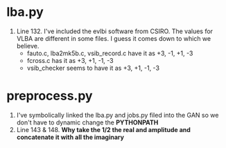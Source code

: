 # lba.py

1. Line 132.
I've included the evlbi software from CSIRO. 
The values for VLBA are different in some files. 
I guess it comes down to which we believe.  
    * fauto.c, lba2mk5b.c, vsib_record.c have it as +3, -1, +1, -3
    * fcross.c has it as +3, +1, -1, -3
    * vsib_checker seems to have it as +3, +1, -1, -3
    
# preprocess.py

1. I've symbolically linked the lba.py and jobs.py filed into the GAN so we don't have to dynamic change the **PYTHONPATH**
2. Line 143 & 148. **Why take the 1/2 the real and amplitude and concatenate it with all the imaginary**   

